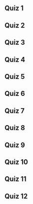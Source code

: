 ## Quiz 1

## Quiz 2

## Quiz 3

## Quiz 4

## Quiz 5

## Quiz 6

## Quiz 7

## Quiz 8

## Quiz 9

## Quiz 10

## Quiz 11

## Quiz 12
